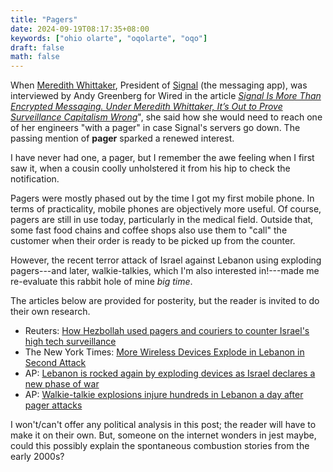 ```yaml
---
title: "Pagers"
date: 2024-09-19T08:17:35+08:00
keywords: ["ohio olarte", "oqolarte", "oqo"]
draft: false
math: false
---
```


When [Meredith Whittaker](https://mastodon.world/@Mer__edith), President
of [Signal](https://signal.org/) (the messaging app), was interviewed by
Andy Greenberg for Wired in the article
[*Signal Is More Than Encrypted Messaging. Under Meredith Whittaker, It’s Out to Prove Surveillance Capitalism Wrong*](https://www.wired.com/story/meredith-whittaker-signal/)", she said how she would need to reach one of her engineers "with a pager" in case Signal's servers go down.
The passing mention of **pager** sparked a renewed interest.

I have never had one, a pager, but I remember the awe feeling when I
first saw it, when a cousin coolly unholstered it from his hip to check
the notification.

Pagers were mostly phased out by the
time I got my first mobile phone. In terms of practicality, mobile
phones are objectively more useful. Of course, pagers are still in use
today, particularly in the medical field. Outside that, some fast food
chains and coffee shops also use them to "call" the customer when
their order is ready to be picked up from the counter.

However, the recent terror attack of Israel against Lebanon using
exploding pagers---and later, walkie-talkies, which I'm also interested
in!---made me re-evaluate this rabbit hole of mine *big time*.

The articles below are provided for posterity, but the reader is invited
to do their own research.

- Reuters: [How Hezbollah used pagers and couriers to counter Israel's high tech surveillance](https://www.reuters.com/world/middle-east/pagers-drones-how-hezbollah-aims-counter-israels-high-tech-surveillance-2024-07-09/)
- The New York Times: [More Wireless Devices Explode in Lebanon in Second Attack](https://www.nytimes.com/live/2024/09/18/world/israel-hezbollah-gaza-hamas)
- AP: [Lebanon is rocked again by exploding devices as Israel declares a new phase of war](https://apnews.com/article/lebanon-israel-exploding-pagers-hezbollah-syria-ce6af3c2e6de0a0dddfae48634278288)
- AP: [Walkie-talkie explosions injure hundreds in Lebanon a day after pager attacks](https://apnews.com/live/lebanon-syria-pagers-hezbollah-updates)

I won't/can't offer any political analysis in this post; the reader will
have to make it on their own. But, someone on the internet wonders in
jest maybe, could this possibly explain the spontaneous combustion
stories from the early 2000s?
